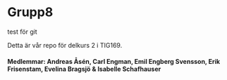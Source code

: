 # Grupp8

test för git

Detta är vår repo för delkurs 2 i TIG169.

#### Medlemmar: Andreas Åsén, Carl Engman, Emil Engberg Svensson, Erik Frisenstam, Evelina Bragsjö & Isabelle Schafhauser
